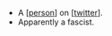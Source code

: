 - A [[person]] on [[twitter]].
- Apparently a fascist.

[//begin]: # "Autogenerated link references for markdown compatibility"
[person]: person "person"
[twitter]: twitter "twitter"
[//end]: # "Autogenerated link references"
